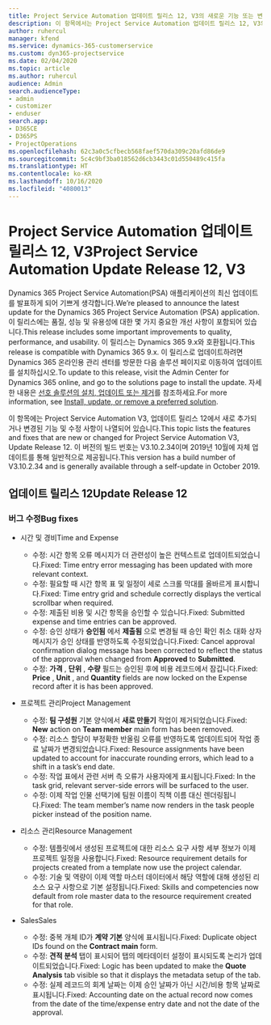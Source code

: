 ```yaml
---
title: Project Service Automation 업데이트 릴리스 12, V3의 새로운 기능 또는 변경된 기능
description: 이 항목에서는 Project Service Automation 업데이트 릴리스 12, V3의 새로운 기능에 대한 정보를 제공합니다.
author: ruhercul
manager: kfend
ms.service: dynamics-365-customerservice
ms.custom: dyn365-projectservice
ms.date: 02/04/2020
ms.topic: article
ms.author: ruhercul
audience: Admin
search.audienceType:
- admin
- customizer
- enduser
search.app:
- D365CE
- D365PS
- ProjectOperations
ms.openlocfilehash: 62c3a0c5cfbecb568faef570da309c20afd86de9
ms.sourcegitcommit: 5c4c9bf3ba018562d6cb3443c01d550489c415fa
ms.translationtype: HT
ms.contentlocale: ko-KR
ms.lasthandoff: 10/16/2020
ms.locfileid: "4080013"
---
```

# <a name="project-service-automation-update-release-12-v3"></a><span data-ttu-id="80930-103">Project Service Automation 업데이트 릴리스 12, V3</span><span class="sxs-lookup"><span data-stu-id="80930-103">Project Service Automation Update Release 12, V3</span></span>
<span data-ttu-id="80930-104">Dynamics 365 Project Service Automation(PSA) 애플리케이션의 최신 업데이트를 발표하게 되어 기쁘게 생각합니다.</span><span class="sxs-lookup"><span data-stu-id="80930-104">We’re pleased to announce the latest update for the Dynamics 365 Project Service Automation (PSA) application.</span></span> <span data-ttu-id="80930-105">이 릴리스에는 품질, 성능 및 유용성에 대한 몇 가지 중요한 개선 사항이 포함되어 있습니다.</span><span class="sxs-lookup"><span data-stu-id="80930-105">This release includes some important improvements to quality, performance, and usability.</span></span> <span data-ttu-id="80930-106">이 릴리스는 Dynamics 365 9.x와 호환됩니다.</span><span class="sxs-lookup"><span data-stu-id="80930-106">This release is compatible with Dynamics 365 9.x.</span></span> <span data-ttu-id="80930-107">이 릴리스로 업데이트하려면 Dynamics 365 온라인용 관리 센터를 방문한 다음 솔루션 페이지로 이동하여 업데이트를 설치하십시오.</span><span class="sxs-lookup"><span data-stu-id="80930-107">To update to this release, visit the Admin Center for Dynamics 365 online, and go to the solutions page to install the update.</span></span> <span data-ttu-id="80930-108">자세한 내용은 [선호 솔루션의 설치, 업데이트 또는 제거](https://docs.microsoft.com/power-platform/admin/install-remove-preferred-solution)를 참조하세요.</span><span class="sxs-lookup"><span data-stu-id="80930-108">For more information, see [Install, update, or remove a preferred solution](https://docs.microsoft.com/power-platform/admin/install-remove-preferred-solution).</span></span>

<span data-ttu-id="80930-109">이 항목에는 Project Service Automation V3, 업데이트 릴리스 12에서 새로 추가되거나 변경된 기능 및 수정 사항이 나열되어 있습니다.</span><span class="sxs-lookup"><span data-stu-id="80930-109">This topic lists the features and fixes that are new or changed for Project Service Automation V3, Update Release 12.</span></span> <span data-ttu-id="80930-110">이 버전의 빌드 번호는 V3.10.2.34이며 2019년 10월에 자체 업데이트를 통해 일반적으로 제공됩니다.</span><span class="sxs-lookup"><span data-stu-id="80930-110">This version has a build number of V3.10.2.34 and is generally available through a self-update in October 2019.</span></span>

## <a name="update-release-12"></a><span data-ttu-id="80930-111">업데이트 릴리스 12</span><span class="sxs-lookup"><span data-stu-id="80930-111">Update Release 12</span></span>

### <a name="bug-fixes"></a><span data-ttu-id="80930-112">버그 수정</span><span class="sxs-lookup"><span data-stu-id="80930-112">Bug fixes</span></span>

- <span data-ttu-id="80930-113">시간 및 경비</span><span class="sxs-lookup"><span data-stu-id="80930-113">Time and Expense</span></span>

    - <span data-ttu-id="80930-114">수정: 시간 항목 오류 메시지가 더 관련성이 높은 컨텍스트로 업데이트되었습니다.</span><span class="sxs-lookup"><span data-stu-id="80930-114">Fixed: Time entry error messaging has been updated with more relevant context.</span></span>
    - <span data-ttu-id="80930-115">수정: 필요할 때 시간 항목 표 및 일정이 세로 스크롤 막대를 올바르게 표시합니다.</span><span class="sxs-lookup"><span data-stu-id="80930-115">Fixed: Time entry grid and schedule correctly displays the vertical scrollbar when required.</span></span>
    - <span data-ttu-id="80930-116">수정: 제출된 비용 및 시간 항목을 승인할 수 있습니다.</span><span class="sxs-lookup"><span data-stu-id="80930-116">Fixed: Submitted expense and time entries can be approved.</span></span>
    - <span data-ttu-id="80930-117">수정: 승인 상태가 **승인됨** 에서 **제출됨** 으로 변경될 때 승인 확인 취소 대화 상자 메시지가 승인 상태를 반영하도록 수정되었습니다.</span><span class="sxs-lookup"><span data-stu-id="80930-117">Fixed: Cancel approval confirmation dialog message has been corrected to reflect the status of the approval when changed from **Approved** to **Submitted**.</span></span>
    - <span data-ttu-id="80930-118">수정: **가격** , **단위** , **수량** 필드는 승인된 후에 비용 레코드에서 잠깁니다.</span><span class="sxs-lookup"><span data-stu-id="80930-118">Fixed: **Price** , **Unit** , and **Quantity** fields are now locked on the Expense record after it is has been approved.</span></span>

- <span data-ttu-id="80930-119">프로젝트 관리</span><span class="sxs-lookup"><span data-stu-id="80930-119">Project Management</span></span>

    - <span data-ttu-id="80930-120">수정: **팀 구성원** 기본 양식에서 **새로 만들기** 작업이 제거되었습니다.</span><span class="sxs-lookup"><span data-stu-id="80930-120">Fixed: **New** action on **Team member** main form has been removed.</span></span>
    - <span data-ttu-id="80930-121">수정: 리소스 할당이 부정확한 반올림 오류를 반영하도록 업데이트되어 작업 종료 날짜가 변경되었습니다.</span><span class="sxs-lookup"><span data-stu-id="80930-121">Fixed: Resource assignments have been updated to account for inaccurate rounding errors, which lead to a shift in a task’s end date.</span></span>
    - <span data-ttu-id="80930-122">수정: 작업 표에서 관련 서버 측 오류가 사용자에게 표시됩니다.</span><span class="sxs-lookup"><span data-stu-id="80930-122">Fixed: In the task grid, relevant server-side errors will be surfaced to the user.</span></span>
    - <span data-ttu-id="80930-123">수정: 이제 작업 인물 선택기에 팀원 이름이 직책 이름 대신 렌더링됩니다.</span><span class="sxs-lookup"><span data-stu-id="80930-123">Fixed: The team member’s name now renders in the task people picker instead of the position name.</span></span>

- <span data-ttu-id="80930-124">리소스 관리</span><span class="sxs-lookup"><span data-stu-id="80930-124">Resource Management</span></span>

    - <span data-ttu-id="80930-125">수정: 템플릿에서 생성된 프로젝트에 대한 리소스 요구 사항 세부 정보가 이제 프로젝트 일정을 사용합니다.</span><span class="sxs-lookup"><span data-stu-id="80930-125">Fixed: Resource requirement details for projects created from a template now use the project calendar.</span></span>
    - <span data-ttu-id="80930-126">수정: 기술 및 역량이 이제 역할 마스터 데이터에서 해당 역할에 대해 생성된 리소스 요구 사항으로 기본 설정됩니다.</span><span class="sxs-lookup"><span data-stu-id="80930-126">Fixed: Skills and competencies now default from role master data to the resource requirement created for that role.</span></span>

- <span data-ttu-id="80930-127">Sales</span><span class="sxs-lookup"><span data-stu-id="80930-127">Sales</span></span>

    - <span data-ttu-id="80930-128">수정: 중복 개체 ID가 **계약 기본** 양식에 표시됩니다.</span><span class="sxs-lookup"><span data-stu-id="80930-128">Fixed: Duplicate object IDs found on the **Contract main** form.</span></span>
    - <span data-ttu-id="80930-129">수정: **견적 분석** 탭이 표시되어 탭의 메타데이터 설정이 표시되도록 논리가 업데이트되었습니다.</span><span class="sxs-lookup"><span data-stu-id="80930-129">Fixed: Logic has been updated to make the **Quote Analysis** tab visible so that it displays the metadata setup of the tab.</span></span>
    - <span data-ttu-id="80930-130">수정: 실제 레코드의 회계 날짜는 이제 승인 날짜가 아닌 시간/비용 항목 날짜로 표시됩니다.</span><span class="sxs-lookup"><span data-stu-id="80930-130">Fixed: Accounting date on the actual record now comes from the date of the time/expense entry date and not the date of the approval.</span></span>
